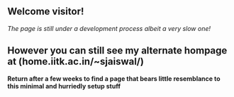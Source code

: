 ## Welcome visitor!

*The page is still under a development process albeit a very slow one!*

## However you can still see my alternate hompage at (home.iitk.ac.in/~sjaiswal/) 

**Return after a few weeks to find a page that bears little resemblance to this minimal and hurriedly setup stuff**



